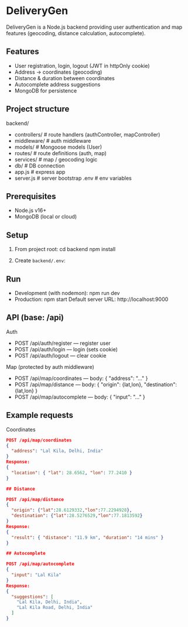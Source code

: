 # DeliveryGen

DeliveryGen is a Node.js backend providing user authentication and map features (geocoding, distance calculation, autocomplete).

## Features
- User registration, login, logout (JWT in httpOnly cookie)
- Address → coordinates (geocoding)
- Distance & duration between coordinates
- Autocomplete address suggestions
- MongoDB for persistence

## Project structure
backend/
- controllers/      # route handlers (authController, mapController)
- middleware/       # auth middleware
- models/            # Mongoose models (User)
- routes/            # route definitions (auth, map)
- services/          # map / geocoding logic
- db/                # DB connection
- app.js             # express app
- server.js          # server bootstrap
.env                 # env variables

## Prerequisites
- Node.js v16+
- MongoDB (local or cloud)

## Setup
1. From project root:
   cd backend
   npm install

2. Create `backend/.env`:


## Run
- Development (with nodemon): npm run dev
- Production: npm start
Default server URL: http://localhost:9000

## API (base: /api)
Auth
- POST /api/auth/register — register user
- POST /api/auth/login — login (sets cookie)
- POST /api/auth/logout — clear cookie

Map (protected by auth middleware)
- POST /api/map/coordinates — body: { "address": "..." }
- POST /api/map/distance — body: { "origin": {lat,lon}, "destination": {lat,lon} }
- POST /api/map/autocomplete — body: { "input": "..." }

## Example requests

Coordinates
```json
POST /api/map/coordinates
{
  "address": "Lal Kila, Delhi, India"
}
Response:
{
  "location": { "lat": 28.6562, "lon": 77.2410 }
}

## Distance

POST /api/map/distance
{
  "origin": {"lat":28.6129332,"lon":77.2294928},
  "destination": {"lat":28.5276529,"lon":77.1813592}
}
Response:
{
  "result": { "distance": "11.9 km", "duration": "14 mins" }
}

## Autocomplete

POST /api/map/autocomplete
{
  "input": "Lal Kila"
}
Response:
{
  "suggestions": [
    "Lal Kila, Delhi, India",
    "Lal Kila Road, Delhi, India"
  ]
}


